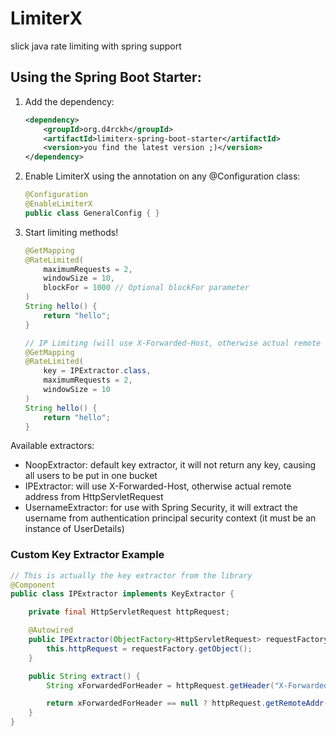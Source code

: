 # LimiterX

slick java rate limiting with spring support

## Using the Spring Boot Starter:

1. Add the dependency:
    ```xml
    <dependency>
        <groupId>org.d4rckh</groupId>
        <artifactId>limiterx-spring-boot-starter</artifactId>
        <version>you find the latest version ;)</version>
    </dependency>
    ```
2. Enable LimiterX using the annotation on any @Configuration class:
    ```java
    @Configuration
    @EnableLimiterX
    public class GeneralConfig { }
   ```
3. Start limiting methods!
    ```java
    @GetMapping
    @RateLimited(
        maximumRequests = 2,
        windowSize = 10,
        blockFor = 1000 // Optional blockFor parameter
    )
    String hello() {
        return "hello";
    } 
    
    // IP Limiting (will use X-Forwarded-Host, otherwise actual remote address from HttpServletRequest)
    @GetMapping
    @RateLimited(
        key = IPExtractor.class,
        maximumRequests = 2,
        windowSize = 10
    )
    String hello() {
        return "hello";
    } 
   ```

Available extractors:
- NoopExtractor: default key extractor, it will not return any key, causing all users to be put in one bucket
- IPExtractor: will use X-Forwarded-Host, otherwise actual remote address from HttpServletRequest
- UsernameExtractor: for use with Spring Security, it will extract the username from authentication principal security context (it must be an instance of UserDetails)

### Custom Key Extractor Example

```java
// This is actually the key extractor from the library
@Component
public class IPExtractor implements KeyExtractor {

    private final HttpServletRequest httpRequest;

    @Autowired
    public IPExtractor(ObjectFactory<HttpServletRequest> requestFactory) {
        this.httpRequest = requestFactory.getObject();
    }

    public String extract() {
        String xForwardedForHeader = httpRequest.getHeader("X-Forwarded-For");

        return xForwardedForHeader == null ? httpRequest.getRemoteAddr() : xForwardedForHeader;
    }
}
```